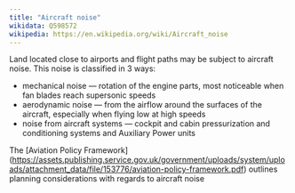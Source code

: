 ```yaml
---
title: "Aircraft noise"
wikidata: Q598572
wikipedia: https://en.wikipedia.org/wiki/Aircraft_noise
---
```


Land located close to airports and flight paths may be subject to aircraft noise. This noise is classified in 3 ways:

* mechanical noise — rotation of the engine parts, most noticeable when fan blades reach supersonic speeds
* aerodynamic noise — from the airflow around the surfaces of the aircraft, especially when flying low at high speeds
* noise from aircraft systems — cockpit and cabin pressurization and conditioning systems and Auxiliary Power units

The [Aviation Policy Framework] (https://assets.publishing.service.gov.uk/government/uploads/system/uploads/attachment_data/file/153776/aviation-policy-framework.pdf) outlines planning considerations with regards to aircraft noise
